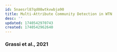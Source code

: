 ```yaml
---
id: 5naesrl87qd08wtkvwbja90
title: Multi-Attribute Community Detection in WTN
desc: ''
updated: 1740542970743
created: 1740542962640
---
```



### Grassi et al., 2021